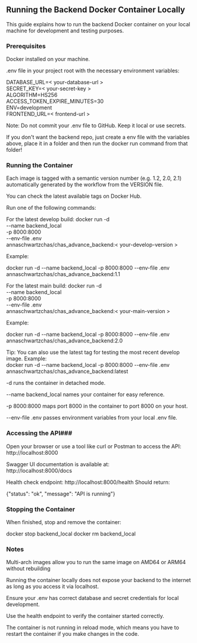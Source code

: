 ## Running the Backend Docker Container Locally ##
This guide explains how to run the backend Docker container on your local machine for development and testing purposes.  

### Prerequisites ###  

Docker installed on your machine.  

.env file in your project root with the necessary environment variables:  

DATABASE_URL=< your-database-url >  
SECRET_KEY=< your-secret-key >  
ALGORITHM=HS256  
ACCESS_TOKEN_EXPIRE_MINUTES=30  
ENV=development   
FRONTEND_URL=< frontend-url >    

Note: Do not commit your .env file to GitHub. Keep it local or use secrets.  

If you don't want the backend repo, just create a env file with the variables above, place it in a folder and then run the docker run command from that folder! 

### Running the Container ### 
Each image is tagged with a semantic version number (e.g. 1.2, 2.0, 2.1) automatically generated by the workflow from the VERSION file.

You can check the latest available tags on Docker Hub.

Run one of the following commands:

For the latest develop build:
docker run -d \
  --name backend_local \
  -p 8000:8000 \
  --env-file .env \
  annaschwartzchas/chas_advance_backend:< your-develop-version >


Example:

docker run -d --name backend_local -p 8000:8000 --env-file .env annaschwartzchas/chas_advance_backend:1.1

For the latest main build:
docker run -d \
  --name backend_local \
  -p 8000:8000 \
  --env-file .env \
  annaschwartzchas/chas_advance_backend:< your-main-version >


Example:

docker run -d --name backend_local -p 8000:8000 --env-file .env annaschwartzchas/chas_advance_backend:2.0

Tip: You can also use the latest tag for testing the most recent develop image.
Example:  
docker run -d --name backend_local -p 8000:8000 --env-file .env annaschwartzchas/chas_advance_backend:latest  

-d runs the container in detached mode.

--name backend_local names your container for easy reference.

-p 8000:8000 maps port 8000 in the container to port 8000 on your host.

--env-file .env passes environment variables from your local .env file.

### Accessing the API### 

Open your browser or use a tool like curl or Postman to access the API:
http://localhost:8000  

Swagger UI documentation is available at:  
http://localhost:8000/docs  

Health check endpoint:
http://localhost:8000/health
Should return:

{"status": "ok", "message": "API is running"}

### Stopping the Container ### 

When finished, stop and remove the container:

docker stop backend_local
docker rm backend_local

### Notes ### 

Multi-arch images allow you to run the same image on AMD64 or ARM64 without rebuilding

Running the container locally does not expose your backend to the internet as long as you access it via localhost.

Ensure your .env has correct database and secret credentials for local development.

Use the health endpoint to verify the container started correctly.

The container is not running in reload mode, which means you have to restart the container if you make changes in the code. 
